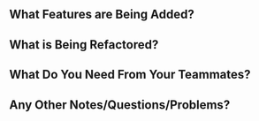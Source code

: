 ## What Features are Being Added?



## What is Being Refactored?



## What Do You Need From Your Teammates?



## Any Other Notes/Questions/Problems?